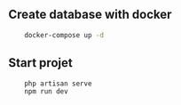 ## Create database with docker
```bash
    docker-compose up -d
```
## Start projet
```bash
    php artisan serve
    npm run dev
```

